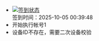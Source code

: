 - [![签到状态](https://github.com/womade/Cloud189-Actions/actions/workflows/main.yml/badge.svg?branch=main)](https://github.com/womade/Cloud189-Actions/actions/workflows/main.yml) <br> 签到时间：2025-10-05 00:39:48
- 开始执行帐号1
- 设备ID不存在，需要二次设备校验
